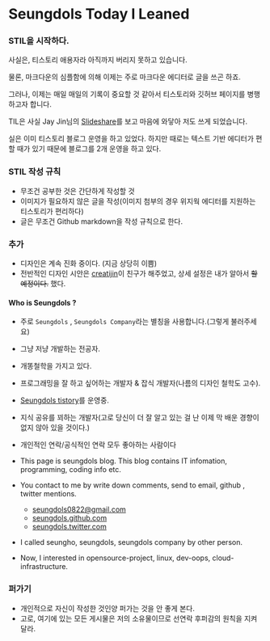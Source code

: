 
# Seungdols Today I Leaned


### STIL을 시작하다.

사실은, 티스토리 애용자라 아직까지 버리지 못하고 있습니다.

물론, 마크다운의 심플함에 의해 이제는 주로 마크다운 에디터로 글을 쓰곤 하죠.

그러나, 이제는 매일 매일의 기록이 중요할 것 같아서 티스토리와 깃허브 페이지를 병행하고자 합니다.

TIL은 사실 Jay Jin님의 [Slideshare](http://www.slideshare.net/jayjin0427/ss-61315271)를 보고 마음에 와닿아 저도 쓰게 되었습니다.

실은 이미 티스토리 블로그 운영을 하고 있었다. 하지만 때로는 텍스트 기반 에디터가 편할 때가 있기 때문에 블로그를 2개 운영을 하고 있다.

### STIL 작성 규칙

- 무조건 공부한 것은 간단하게 작성할 것
- 이미지가 필요하지 않은 글을 작성(이미지 첨부의 경우 위지웍 에디터를 지원하는 티스토리가 편리하다)
- 글은 무조건 Github markdown을 작성 규칙으로 한다.

### 추가

- 디자인은 계속 진화 중이다. (지금 상당히 이쁨)
- 전반적인 디자인 시안은 [creatijin](http://creatijin.tistory.com)이 친구가 해주었고, 상세 설정은 내가 알아서 ~~할 예정이다.~~ 했다.

#### Who is Seungdols ?

- 주로 `Seungdols` , `Seungdols Company`라는 별칭을 사용합니다.(그렇게 불러주세요)
- 그냥 저냥 개발하는 전공자.
- 개똥철학을 가지고 있다.
- 프로그래밍을 잘 하고 싶어하는 개발자 & 잡식 개발자(나름의 디자인 철학도 고수).
- [Seungdols tistory](http://seungdols.tistory.com)를 운영중.
- 지식 공유를 꾀하는 개발자(고로 당신이 더 잘 알고 있는 걸 난 이제 막 배운 경향이 없지 않아 있을 것이다.)
- 개인적인 연락/공식적인 연락 모두 좋아하는 사람이다
- This page is seungdols blog. This blog contains IT infomation, programming, coding info etc.

- You contact to me by write down comments, send to email, github , twitter mentions.
    - [seungdols0822@gmail.com](seungdols0822@gmail.com)
    - [seungdols.github.com](http://seungdols.github.com)
    - [seungdols.twitter.com](http://seungdols.twitter.com)
- I called seungho, seungdols, seungdols company by other person.

- Now, I interested in opensource-project, linux, dev-oops, cloud-infrastructure.

### 퍼가기

- 개인적으로 자신이 작성한 것인양 퍼가는 것을 안 좋게 본다.
- 고로, 여기에 있는 모든 게시물은 저의 소유물이므로 선연락 후퍼감의 원칙을 지켜달라.
